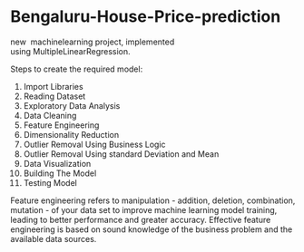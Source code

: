 # Bengaluru-House-Price-prediction

new  machinelearning project, implemented using MultipleLinearRegression.

Steps to create the required model:
1. Import Libraries
2. Reading Dataset
3. Exploratory Data Analysis
4. Data Cleaning
5. Feature Engineering
6. Dimensionality Reduction
7. Outlier Removal Using Business Logic
8. Outlier Removal Using standard Deviation and Mean
9. Data Visualization
10. Building The Model
11. Testing Model

Feature engineering refers to manipulation - addition, deletion, combination, mutation - of your data set to improve machine learning model training, leading to better performance and greater accuracy. Effective feature engineering is based on sound knowledge of the business problem and the available data sources.
